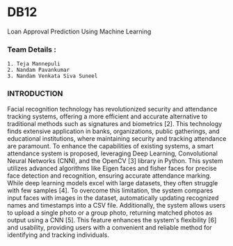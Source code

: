 
# DB12

Loan Approval Prediction Using Machine Learning


### Team Details :
    1. Teja Mannepuli                                            
    2. Nandam Pavankumar                                   
    3. Nandam Venkata Siva Suneel                       
### INTRODUCTION
Facial recognition technology has revolutionized security and attendance tracking systems, offering a more efficient and accurate alternative to traditional methods such as signatures and biometrics [2]. This technology finds extensive application in banks, organizations, public gatherings, and educational institutions, where maintaining security and tracking attendance are paramount. 
To enhance the capabilities of existing systems, a smart attendance system is proposed, leveraging Deep Learning, Convolutional Neural Networks (CNN), and the OpenCV [3] library in Python. This system utilizes advanced algorithms like Eigen faces and fisher faces for precise face detection and recognition, ensuring accurate attendance marking.  
While deep learning models excel with large datasets, they often struggle with few samples [4]. To overcome this limitation, the system compares input faces with images in the dataset, automatically updating recognized names and timestamps into a CSV file. Additionally, the system allows users to upload a single photo or a group photo, returning matched photos as output using a CNN [5]. This feature enhances the system's flexibility [6] and usability, providing users with a convenient and reliable method for identifying and tracking individuals.   

